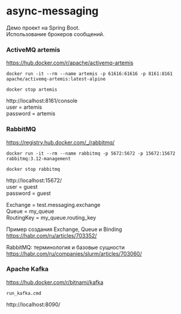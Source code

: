 # async-messaging

Демо проект на Spring Boot.  
Использование брокеров сообщений.

### ActiveMQ artemis

https://hub.docker.com/r/apache/activemq-artemis

    docker run -it --rm --name artemis -p 61616:61616 -p 8161:8161 apache/activemq-artemis:latest-alpine
    
    docker stop artemis

http://localhost:8161/console  
user = artemis  
password = artemis

### RabbitMQ

https://registry.hub.docker.com/_/rabbitmq/

    docker run -it --rm --name rabbitmq -p 5672:5672 -p 15672:15672 rabbitmq:3.12-management

    docker stop rabbitmq

http://localhost:15672/  
user = guest   
password = guest

Exchange = test.messaging.exchange  
Queue = my_queue  
RoutingKey = my_queue.routing_key

Пример создания Exchange, Queue и Binding  
https://habr.com/ru/articles/703352/

RabbitMQ: терминология и базовые сущности  
https://habr.com/ru/companies/slurm/articles/703060/

### Apache Kafka
https://hub.docker.com/r/bitnami/kafka

    run_kafka.cmd

http://localhost:8090/
